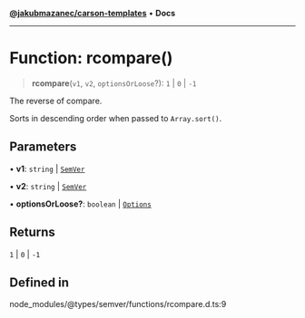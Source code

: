 [**@jakubmazanec/carson-templates**](../../../README.md) • **Docs**

---

# Function: rcompare()

> **rcompare**(`v1`, `v2`, `optionsOrLoose`?): `1` \| `0` \| `-1`

The reverse of compare.

Sorts in descending order when passed to `Array.sort()`.

## Parameters

• **v1**: `string` \| [`SemVer`](../classes/SemVer.md)

• **v2**: `string` \| [`SemVer`](../classes/SemVer.md)

• **optionsOrLoose?**: `boolean` \| [`Options`](../interfaces/Options.md)

## Returns

`1` \| `0` \| `-1`

## Defined in

node_modules/@types/semver/functions/rcompare.d.ts:9
